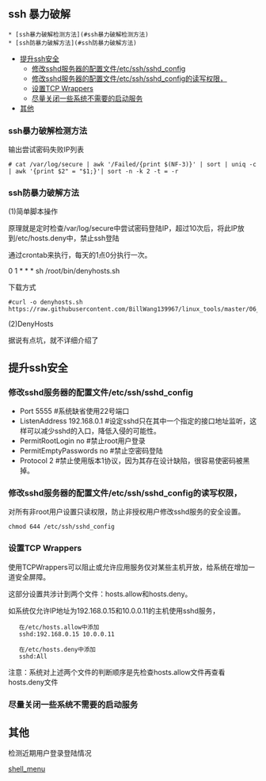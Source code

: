 
## ssh 暴力破解

<!-- vim-markdown-toc GFM -->
    * [ssh暴力破解检测方法](#ssh暴力破解检测方法)
    * [ssh防暴力破解方法](#ssh防暴力破解方法)
* [提升ssh安全](#提升ssh安全)
    * [修改sshd服务器的配置文件/etc/ssh/sshd_config](#修改sshd服务器的配置文件/etc/ssh/sshd_config)
    * [修改sshd服务器的配置文件/etc/ssh/sshd_config的读写权限，](#修改sshd服务器的配置文件/etc/ssh/sshd_config的读写权限，)
    * [设置TCP Wrappers](#设置tcp-wrappers)
    * [尽量关闭一些系统不需要的启动服务](#尽量关闭一些系统不需要的启动服务)
* [其他](#其他)

<!-- vim-markdown-toc -->

### ssh暴力破解检测方法

输出尝试密码失败IP列表
```
# cat /var/log/secure | awk '/Failed/{print $(NF-3)}' | sort | uniq -c | awk '{print $2" = "$1;}'| sort -n -k 2 -t = -r
```

### ssh防暴力破解方法

(1)简单脚本操作

原理就是定时检查/var/log/secure中尝试密码登陆IP，超过10次后，将此IP放到/etc/hosts.deny中，禁止ssh登陆

通过crontab来执行，每天的1点0分执行一次。

0 1 * * * sh /root/bin/denyhosts.sh

下载方式
```
#curl -o denyhosts.sh https://raw.githubusercontent.com/BillWang139967/linux_tools/master/06_denyhosts/denyhosts.sh
```

(2)DenyHosts

据说有点坑，就不详细介绍了

## 提升ssh安全

### 修改sshd服务器的配置文件/etc/ssh/sshd_config

* Port 5555  #系统缺省使用22号端口
* ListenAddress 192.168.0.1 #设定sshd只在其中一个指定的接口地址监听，这样可以减少sshd的入口，降低入侵的可能性。
* PermitRootLogin no #禁止root用户登录
* PermitEmptyPasswords no #禁止空密码登陆
* Protocol 2 #禁止使用版本1协议，因为其存在设计缺陷，很容易使密码被黑掉。

### 修改sshd服务器的配置文件/etc/ssh/sshd_config的读写权限，

对所有非root用户设置只读权限，防止非授权用户修改sshd服务的安全设置。
```
chmod 644 /etc/ssh/sshd_config
```
### 设置TCP Wrappers

使用TCPWrappers可以阻止或允许应用服务仅对某些主机开放，给系统在增加一道安全屏障。

这部分设置共涉计到两个文件：hosts.allow和hosts.deny。
   
如系统仅允许IP地址为192.168.0.15和10.0.0.11的主机使用sshd服务，
```
   在/etc/hosts.allow中添加
   sshd:192.168.0.15 10.0.0.11

   在/etc/hosts.deny中添加
   sshd:All
```
注意：系统对上述两个文件的判断顺序是先检查hosts.allow文件再查看hosts.deny文件

### 尽量关闭一些系统不需要的启动服务

## 其他

检测近期用户登录登陆情况

[shell_menu](https://github.com/BillWang139967/shell_menu/wiki)
